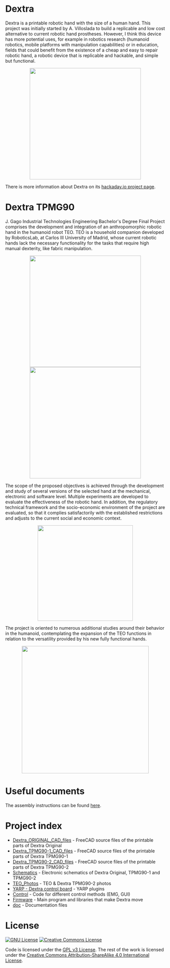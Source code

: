 # Dextra
Dextra is a printable robotic hand with the size of a human hand. This project was initially started by A. Villoslada to build a replicable and low cost alternative to current robotic hand prostheses. However, I think this device has more potential uses, for example in robotics research (humanoid robotics, mobile platforms with manipulation capabilities) or in education, fields that could benefit from the existence of a cheap and easy to repair robotic hand, a robotic device that is replicable and hackable, and simple but functional.

<p align="center">
<img src="./doc/images/dextra/dextra2.jpg" width="350" align="center">
</p>

There is more information about Dextra on its [hackaday.io project page](https://hackaday.io/project/9890-dextra).

# Dextra TPMG90

J. Gago Industrial Technologies Engineering Bachelor's Degree Final Project comprises the development and integration of an anthropomorphic robotic hand in the humanoid robot TEO. TEO is a household companion developed by RoboticsLab, at Carlos III University of Madrid, whose current robotic hands lack the necessary functionality for the tasks that require high manual dexterity, like fabric manipulation.

<p align="center">
<img src="./TEO_Photos/folding(4).jpg" height="350" align="center">
  <img src="./TEO_Photos/folding(3).jpg" height="350" align="center">
</p>

The scope of the proposed objectives is achieved through the development and study of several versions of the selected hand at the mechanical, electronic and software level. Multiple experiments are developed to evaluate the effectiveness of the robotic hand. In addition, the regulatory technical framework and the socio-economic environment of the project are evaluated, so that it complies satisfactorily with the established restrictions and adjusts to the current social and economic context.

<p align="center">
<img src="./Dextra_TPMG90-2_CAD_files/DH-TPMG90-2.PNG" width="300" align="center">
</p>


The project is oriented to numerous additional studies around their behavior in the humanoid, contemplating the expansion of the TEO functions in relation to the versatility provided by his new fully functional hands. 

<p align="center">
<img src="./Dextra_TPMG90-2_CAD_files/Cutkosky_Taxonomy/integracion.jpg" width="400" align="center">
</p>

# Useful documents
The assembly instructions can be found [here](https://github.com/Alvipe/Dextra/tree/master/doc/dextra_assembly_instructions.pdf).

# Project index
* [Dextra_ORIGINAL_CAD_files](https://github.com/jgagom/Dextra/tree/dextraTPMG90/Dextra_ORIGINAL_CAD_files) - FreeCAD source files of the printable parts of Dextra Original
* [Dextra_TPMG90-1_CAD_files](https://github.com/jgagom/Dextra/tree/dextraTPMG90/Dextra_TPMG90-1_CAD_files) - FreeCAD source files of the printable parts of Dextra TPMG90-1
* [Dextra_TPMG90-2_CAD_files](https://github.com/jgagom/Dextra/tree/dextraTPMG90/Dextra_TPMG90-2_CAD_files) - FreeCAD source files of the printable parts of Dextra TPMG90-2
* [Schematics](https://github.com/jgagom/Dextra/tree/dextraTPMG90/Schematics) - Electronic schematics of Dextra Original, TPMG90-1 and TPMG90-2
* [TEO_Photos](https://github.com/jgagom/Dextra/tree/dextraTPMG90/TEO_Photos) - TEO & Dextra TPMG90-2 photos
* [YARP - Dextra control board](https://github.com/roboticslab-uc3m/yarp-devices/tree/issue-176-dextra/libraries/YarpPlugins/DextraControlboard) - YARP plugins
* [Control](https://github.com/Alvipe/Dextra/tree/master/Control) - Code for different control methods (EMG, GUI)
* [Firmware](https://github.com/Alvipe/Dextra/tree/master/Firmware) - Main program and libraries that make Dextra move
* [doc](https://github.com/Alvipe/Dextra/tree/master/doc) - Documentation files


# License
<a rel="license1" href="https://www.gnu.org/licenses/gpl-3.0.html"><img alt="GNU License" style="border-width:0" src="https://www.gnu.org/graphics/gplv3-88x31.png" /></a>  <a rel="license2" href="http://creativecommons.org/licenses/by-sa/4.0/"><img alt="Creative Commons License" style="border-width:0" src="https://i.creativecommons.org/l/by-sa/4.0/88x31.png" /></a>

Code is licensed under the [GPL v3 License](https://www.gnu.org/licenses/gpl-3.0.html). The rest of the work is licensed under the [Creative Commons Attribution-ShareAlike 4.0 International License](http://creativecommons.org/licenses/by-sa/4.0/).
